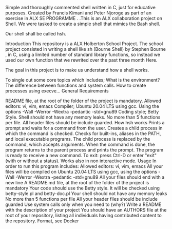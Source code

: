Simple and thoroughly commented shell written in C, just for educative purposes. Created by Francis Kimani and Peter Njoroge as part of an exercise in ALX SE PROGRAMME . .This is an ALX collaboration project on Shell. We were tasked to create a simple shell that mimics the Bash shell.

Our shell shall be called hsh.

Introduction This repository is a ALX Holberton School Project. The school project consisted in writing a shell like sh (Bourne Shell) by Stephen Bourne , in C, using a limited number of standard library functions, so instead we used our own function that we rewrited over the past three month Here.

The goal in this project is to make us understand how a shell works.

To single out some core topics which includes; What is the environment? The difference between functions and system calls. How to create processes using execve... General Requirements

README file, at the root of the folder of the project is mandatory. Allowed editors: vi, vim, emacs Compiler; Ubuntu 20.04 LTS using gcc. Using the options -Wall -Werror -Wextra -pedantic -std=gnu89 Coding style; Betty Style. Shell should not have any memory leaks. No more than 5 functions per file. All header files should be include guarded. How hsh works Prints a prompt and waits for a command from the user. Creates a child process in which the command is checked. Checks for built-ins, aliases in the PATH, and local executable programs. The child process is replaced by the command, which accepts arguments. When the command is done, the program returns to the parent process and prints the prompt. The program is ready to receive a new command. To exit: press Ctrl-D or enter "exit" (with or without a status). Works also in non interactive mode. Usage In order to run this program includes:
Allowed editors: vi, vim, emacs
All your files will be compiled on Ubuntu 20.04 LTS using gcc, using the options -Wall -Werror -Wextra -pedantic -std=gnu89
All your files should end with a new line
A README.md file, at the root of the folder of the project is mandatory
Your code should use the Betty style. It will be checked using betty-style.pl and betty-doc.pl
Your shell should not have any memory leaks
No more than 5 functions per file
All your header files should be include guarded
Use system calls only when you need to (why?)
Write a README with the description of your project
You should have an AUTHORS file at the root of your repository, listing all individuals having contributed content to the repository. Format, see Docker

